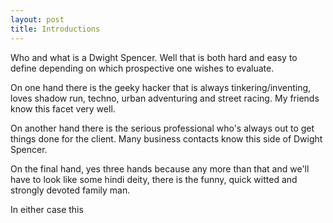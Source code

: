 ```yaml
---
layout: post
title: Introductions
---
```

Who and what is a Dwight Spencer. Well that is both hard and easy to define depending on which prospective one wishes to evaluate.

  
On one hand there is the geeky hacker that is always tinkering/inventing, loves shadow run, techno, urban adventuring and street racing. My friends know this facet very well.  
  
On another hand there is the serious professional who's always out to get things done for the client. Many business contacts know this side of Dwight Spencer.  
  
On the final hand, yes three hands because any more than that and we'll have to look like some hindi deity, there is the funny, quick witted and strongly devoted family man.  
  
In either case this